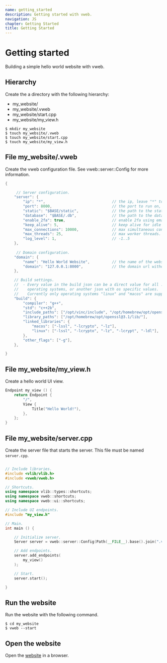 ```yaml
---
name: getting_started
description: Getting started with vweb.
navigation: JS
chapter: Getting Started
title: Getting Started
---
```


# Getting started
Building a simple hello world website with vweb.

## Hierarchy
Create the a directory with the following hierarchy:
 - my_website/
 - my_website/.vweb
 - my_website/start.cpp
 - my_website/my_view.h
 
```
$ mkdir my_website
$ touch my_website/.vweb
$ touch my_website/start.cpp
$ touch my_website/my_view.h
```

## File my_website/.vweb
Create the vweb configuration file. See <Type>vweb::server::Config</Type> for more information. 
```cpp
{

   	 // Server configuration.
	"server": {
		"ip": "*",                              // the ip, leave "*" to run on the generic ip.
		"port": 8000,                           // the port to run on, define -1 to run both on http and https.
		"static": "$BASE/static",               // the path to the static files directory.
		"database": "$BASE/.db",                // the path to the database directory.
		"enable_2fa": true,                     // enable 2fa using email.
		"keep_alive": 5,                        // keep alive for idle connections in seconds.
		"max_connections": 10000,               // max simultaneous connections.
		"max_threads": 25,                      // max worker threads.
		"log_level": 1,                         // -1..5
	},
	
	 // Domain configuration.
	"domain": {
		"name": "Hello World Website",          // the name of the website.
		"domain": "127.0.0.1:8000",             // the domain url without http:// or https://.
	},

    // Build settings.
    //  - Every value in the build json can be a direct value for all ...
    //    operating systems, or another json with os specific values.
    //    Currently only operating systems "linux" and "macos" are supported.
    "build": {
        "compiler": "g++",
        "std": "c++2b",
        "include_paths": ["/opt/vinc/include", "/opt/homebrew/opt/openssl@3.1/include/"], "\n"
        "library_paths": ["/opt/homebrew/opt/openssl@3.1/lib/"],
        "linked_libraries": {
            "macos": ["-lssl", "-lcrypto", "-lz"],
            "linux": ["-lssl", "-lcrypto", "-lz", "-lcrypt", "-ldl"],
        },
        "other_flags": ["-g"],
    },

}
```

## File my_website/my_view.h
Create a hello world UI view. 
```cpp
Endpoint my_view () {
    return Endpoint {
        "/",
        View {
            Title("Hello World!"),
        },
    };
}
```

## File my_website/server.cpp
Create the server file that starts the server. This file must be named `server.cpp`. 
```cpp

// Include libraries.
#include <vlib/vlib.h>
#include <vweb/vweb.h>

// Shortcuts.
using namespace vlib::types::shortcuts;
using namespace vweb::shortcuts;
using namespace vweb::ui::shortcuts;

// Include UI endpoints.
#include "my_view.h"

// Main.
int main () {

    // Initialize server.
    Server server = vweb::server::Config(Path(__FILE__).base().join(".vweb"));

    // Add endpoints.
    server.add_endpoints(
        my_view()
    );

    // Start.
    server.start();

}
```

## Run the website
Run the website with the following command.
```
$ cd my_website
$ vweb --start
```

## Open the website
Open the [website](http://127.0.0.1:8000/) in a browser.
